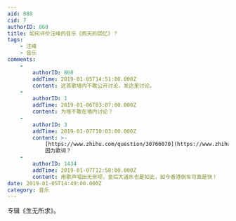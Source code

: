 ```yaml
---
aid: 888
cid: 7
authorID: 860
title: 如何评价汪峰的音乐《雨天的回忆》？
tags:
    - 汪峰
    - 音乐
comments:
    -
        authorID: 860
        addTime: 2019-01-05T14:51:00.000Z
        content: 这首歌墙内不敢公开讨论，发这里讨论。
    -
        authorID: 1
        addTime: 2019-01-06T03:07:00.000Z
        content: 为啥不敢在墙内讨论？
    -
        authorID: 3
        addTime: 2019-01-07T10:03:00.000Z
        content: >-
            [https://www.zhihu.com/question/30766070](https://www.zhihu.com/question/30766070)
            因为歌词？
    -
        authorID: 1434
        addTime: 2019-01-07T12:58:00.000Z
        content: 用歌声唱出无奈呗，皇后大道东也是如此，如今香港倒车可真是快！
date: 2019-01-05T14:49:00.000Z
category: 音乐
---
```


专辑《生无所求》。
